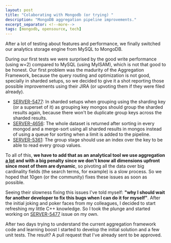 ```yaml
---
layout: post
title: "Colaborating with Mongodb (or trying) "
description: "MongoDB aggregation pipeline improvements."
excerpt_separator: <!--more-->
tags: [mongodb, opensource, tech]
---
```


After a lot of testing about features and performance, we finally switched our analytics storage engine from MySQL to MongoDB.

During our first tests we were surprised by the good write performance (using w=2) compared to MySQL (using MyISAM), which is not that good to be honest. Our first problem was the madurity of the Aggregation Framework, because the query routing and optimization is not good, specially in sharded setups, so we decided to give it a shot reporting those possible improvements using their JIRA (or upvoting them if they were filed already).

<!--more-->

- [SERVER-5477](https://jira.mongodb.org/browse/SERVER-5477): In sharded setups when grouping using the sharding key (or a superset of it) as grouping key mongos should group the sharded results again, because there won't be duplicate group keys across the sharded results.
- [SERVER-4656](https://jira.mongodb.org/browse/SERVER-4656): The whole dataset is returned after sorting in every mongod and a merge-sort using all sharded results in mongos instead of using a queue for sorting when a limit is added to the pipeline.
- [SERVER-5361](https://jira.mongodb.org/browse/SERVER-5361): The group stage should use an index over the key to be able to read every group values.

To all of this, **we have to add that as an analytical tool we use aggregation [a lot](http://i.imgur.com/wsP9uab.png) and with a big penalty since we don't know all dimensions upfront since most of them are dynamic**, so pivoting all the data over big cardinality fields (the search terms, for example) is a slow process. So we hoped that 10gen (or the community) fixes these issues as soon as possible.

Seeing their slowness fixing this issues I've told myself: **"why I should wait for another developer to fix this bugs when I can do it for myself"**. After the initial joking and poker faces from my colleagues, I decided to start refreshing my little C++ knowledge. So I took the plunge and started working on [SERVER-5477](https://jira.mongodb.org/browse/SERVER-5477) issue on my own.

After two days trying to understand the current aggregation framework code and learning boost I started to develop the initial solution and a few unit tests. The result? A pull request that I've already sent to be approved.